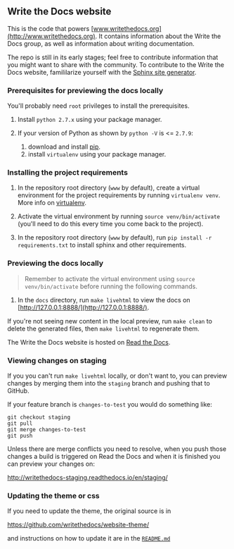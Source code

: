 ## Write the Docs website

This is the code that powers [www.writethedocs.org](http://www.writethedocs.org). It contains information
about the Write the Docs group, as well as information about writing documentation.

The repo is still in its early stages; feel free to contribute information that you might want to share with the community. To contribute to the Write the Docs website, famililarize yourself with the [Sphinx site generator](http://sphinx.pocoo.org/index.html).

### Prerequisites for previewing the docs locally

You'll probably need `root` privileges to install the prerequisites.

1. Install `python 2.7.x` using your package manager.

2. If your version of Python as shown by `python -V` is <= `2.7.9`:
   1. download and install [pip](https://pip.pypa.io/en/stable/installing/).
   2. install `virtualenv` using your package manager.

### Installing the project requirements

1. In the repository root directory (`www` by default), create a virtual environment for the project requirements by running `virtualenv venv`. More info on [virtualenv](https://virtualenv.pypa.io/en/stable/).

2. Activate the virtual environment by running `source venv/bin/activate` (you'll need to do this every time you come back to the project).

2. In the repository root directory (`www` by default), run `pip install -r requirements.txt` to install sphinx and other requirements.

### Previewing the docs locally

> Remember to activate the virtual environment using `source venv/bin/activate` before running the following commands.

1. In the `docs` directory, run `make livehtml` to view the docs on [http://127.0.0.1:8888/](http://127.0.0.1:8888/).

If you're not seeing new content in the local preview, run `make clean` to delete the generated files, then `make livehtml` to regenerate them.

The Write the Docs website is hosted on [Read the Docs](https://readthedocs.org/projects/writethedocs-www).

### Viewing changes on staging

If you you can't run `make livehtml` locally, or don't want to, you can preview
changes by merging them into the `staging` branch and pushing that to GitHub.

If your feature branch is `changes-to-test` you would do something like:

```
git checkout staging
git pull
git merge changes-to-test
git push
```

Unless there are merge conflicts you need to resolve, when you push those
changes a build is triggered on Read the Docs and when it is finished you can
preview your changes on:

http://writethedocs-staging.readthedocs.io/en/staging/

### Updating the theme or css

If you need to update the theme, the original source is in

https://github.com/writethedocs/website-theme/

and instructions on how to update it are in the [`README.md`](https://github.com/writethedocs/website-theme/pull/3)
